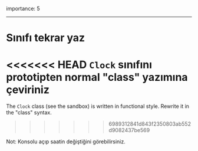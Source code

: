 importance: 5

---

# Sınıfı tekrar yaz

<<<<<<< HEAD
`Clock` sınıfını prototipten normal "class" yazımına çeviriniz
=======
The `Clock` class (see the sandbox) is written in functional style. Rewrite it in the "class" syntax.
>>>>>>> 6989312841d843f2350803ab552d9082437be569

Not: Konsolu açıp saatin değiştiğini görebilirsiniz.
